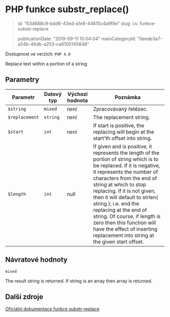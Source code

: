 PHP funkce substr_replace()
===========================

> id: "63d688c9-bdd6-43ed-a1e8-44815c4a9f8e"
> slug:
> 	cs: funkce-substr-replace
>
> publicationDate: "2019-09-11 10:04:04"
> mainCategoryId: "0eeab3a7-a54b-46db-a253-ca6100145648"

Dostupnost ve verzích: `PHP 4.0`

Replace text within a portion of a string


Parametry
--------------

| Parametr | Datový typ | Výchozí hodnota | Poznámka |
|-----|-----|-----|-----|
| `$string` | `mixed` | *není* | Zpracovávaný řetězec. |
| `$replacement` | `string` | *není* | The replacement string. |
| `$start` | `int` | *není* | If start is positive, the replacing will begin at the start'th offset into string. |
| `$length` | `int` | null | If given and is positive, it represents the length of the portion of string which is to be replaced. If it is negative, it represents the number of characters from the end of string at which to stop replacing. If it is not given, then it will default to strlen( string ); i.e. end the replacing at the end of string. Of course, if length is zero then this function will have the effect of inserting replacement into string at the given start offset. |


Návratové hodnoty
----------------

`mixed`

The result string is returned. If string is an
array then array is returned.

Další zdroje
------------

[Oficiální dokumentace funkce substr-replace](https://www.php.net/manual/en/function.substr-replace.php)
